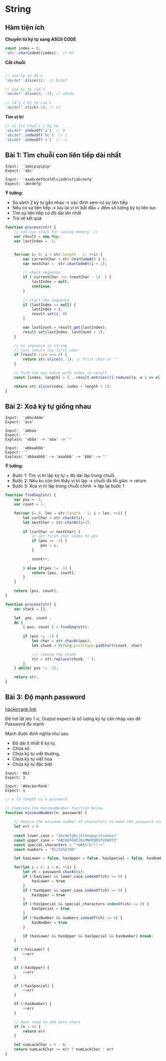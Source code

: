 # String

## Hàm tiện ích

**Chuyển từ ký tự sang ASCII CODE** 

```javascript
const index = 0;
'abc'.charCodeAt(index);  // 97
```

**Cắt chuỗi** 

```javascript

// xoá ký tự đầu 
'abcdef'.slice(1);  // bcdef

// xoá ký tự cuối
'abcdef'.slice(0, -1); // abcde

// lấy 2 ký tự cuối 
'abcdef'.slick(-2); // ef
```

**Tìm vị trí** 
```javascript
// vị trí chuỗi / ký tự
'abcdef'.indexOf('a')  // 0
'abcdef'.indexOf('bc')  // 1
'abcdef'.indexOf('z')  // -1
```


## Bài 1: Tìm chuỗi con liên tiếp dài nhất

```
Input:  'aabcpipipip'
Expect: 'abc'

Input:  'aaabcdefbcefdlsjadklsfjabcdefg'
Expect: 'abcdefg'
```


**Ý tưởng:**
- So sánh 2 ký tự gần nhau -> xác định xem có sự liên tiếp 
- Nếu có sự liên tiếp -> lưu lại ví trí bắt đầu + đếm số lượng ký tự liên tục
- Tìm sự liên tiếp có độ dài lớn nhất 
- Trả về kết quả


```javascript
function process(str) {
    // can use stack for saving memory :))
    var result = new Map;
    var lastIndex = -1;


    for(var i= 0; i < str.length - 1; ++i) {
        var currentChar = str.charCodeAt( i ); 
        var nextChar =  str.charCodeAt(i + 1); 

        // check sequence 
        if ( currentChar !== (nextChar - 1)  ) {
            lastIndex = null;
            continue;
        }
    
        // start the sequence
        if (lastIndex == null) {
            lastIndex = i;
            result.set(i, 0)
        }

        var lastCount = result.get(lastIndex);
        result.set(lastIndex, lastCount + 1);
    }   

    // no sequence in string 
    // just return the first char 
    if (result.size === 0) {
        return str.slice(0, 1); // frist char or ''
    }

    // find the max value with index in result 
    const [index, length] = [...result.entries()].reduce((a, e ) => e[1] > a[1] ? e : a)

    return str.slice(index, index + length + 1);
}
```


## Bài 2: Xoá ký tự giống nhau

```
Input:  'abbcddde' 
Expect: 'ace'

Input:  'abbaa'
Expect: ''
Explain: 'abba' -> 'aaa' -> ''

Input:  'abbaabbb'
Expect: ''
Explain: 'abbaabbb' -> 'aaabbb' -> 'bbb' -> ''
```

**Ý tưởng:**

- Bước 1: Tìm vị trí lặp ký tự + độ dài lặp trong chuỗi
- Bước 2: Nếu ko còn tìm thấy vị trí lặp -> chuỗi đã tối giản -> return
- Bước 3: Xoá vị trí lặp trong chuỗi chính -> lặp lại bước 1


```javascript
function findSeq(str) {
    var pos = -1;
    var count = 1; 

    for(var i= 0, len = str.length - 1; i < len; ++i) {
        let curChar = str.charAt(i);
        let nextChar = str.charAt(i+1);
        
        if (curChar == nextChar) {
            // set first char index to pos
            if (pos == -1) {
                pos = i; 
            }

            count++;
            
        } else if(pos != -1) {
            return [pos, count];
        }
    }

    return [pos, count];
}

function process(str) {
    var stack = [];

    let  pos, count ;
    do {
        [ pos, count ] = findSeq(str);
       
        if (pos != -1) {
            let char = str.charAt(pos);
            let chunk = String.prototype.padStart(count, char)

            /// remove the chunk 
            str = str.replace(chunk, ''); 
        }
    } while( pos != -1);

    return str;
}
```

## Bài 3: Độ mạnh password 

[hackerrank link](https://www.hackerrank.com/challenges/strong-password/problem?h_r=next-challenge&h_v=legacy)

Đề hơi lắt léo 1 xí, Output expect là số lượng ký tự cần nhập vào để Password đủ mạnh 

Mạnh được định nghĩa như sau 
- Độ dài ít nhất 6 ký tự. 
- Chứa số 
- Chứa ký tự viết thường, 
- Chứa ký tự viết hoa
- Chứa ký tự đặc biệt 


```
Input: 'Ab1' 
Expect: 3

Input: '#HackerRank'
Expect: 1
```



```javascript
// n là length của password

// Complete the minimumNumber function below.
function minimumNumber(n, password) {
   
    // Return the minimum number of characters to make the password strong
    let err = 0
  
    const lower_case = "abcdefghijklmnopqrstuvwxyz"
    const upper_case = "ABCDEFGHIJKLMNOPQRSTUVWXYZ"
    const special_characters = "!@#$%^&*()-+"
    const numbers = "0123456789"

    let hasLower = false, hasUpper = false, hasSpecial = false, hasNumber = false;

    for(let i = 0; i < n; ++i) {
        let ch = password.charAt(i);
        if (!hasLower && lower_case.indexOf(ch) >= 0) {
            hasLower = true
        }
        if (!hasUpper && upper_case.indexOf(ch) >= 0) {
            hasUpper = true
        }
        if (!hasSpecial && special_characters.indexOf(ch) >= 0) {
            hasSpecial = true
        }
        if (!hasNumber && numbers.indexOf(ch) >= 0) {
            hasNumber = true
        }

        if (hasLower && hasUpper && hasSpecial && hasNumber) break;
    }

    if (!hasLower) {
        ++err 
    }

    if (!hasUpper) {
        ++err 
    }

    if (!hasSpecial) {
        ++err 
    }

    if (!hasNumber) {
        ++err 
    }

    // dont need to add more chars 
    if (n > 6) {
        return err
    }

    let numLackChar = 6 - n;
    return numLackChar >= err ? numLackChar : err
}

```